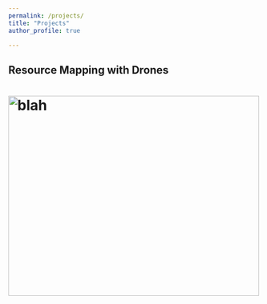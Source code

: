 ```yaml
---
permalink: /projects/
title: "Projects"
author_profile: true

---
```


## Resource Mapping with Drones


 # <a href="https://www.gillanscience.com/resource_mapping_with_drones" target="_blank">
  #  <img src="https://github.com/jeffgillan/resource_mapping_with_drones/blob/main/docs/images/drone_over_SRER.png?raw=true" alt="blah" width="500" height="400">
 # </a>


